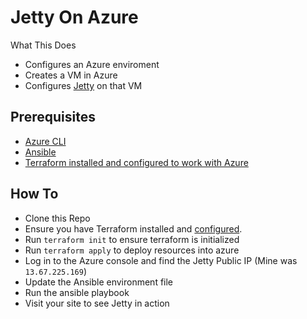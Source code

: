 # Jetty On Azure

What This Does

- Configures an Azure enviroment
- Creates a VM in Azure
- Configures [Jetty](https://www.eclipse.org/jetty/) on that VM


## Prerequisites

- [Azure CLI](https://docs.microsoft.com/en-us/cli/azure/install-azure-cli?view=azure-cli-latest)
- [Ansible](https://docs.ansible.com/ansible/latest/installation_guide/intro_installation.html)
- [Terraform installed and configured to work with Azure](https://docs.microsoft.com/en-us/azure/virtual-machines/linux/terraform-install-configure)

## How To

- Clone this Repo
- Ensure you have Terraform installed and [configured](https://docs.microsoft.com/en-us/azure/virtual-machines/linux/terraform-install-configure#configure-terraform-environment-variables).
- Run `terraform init` to ensure terraform is initialized
- Run `terraform apply` to deploy resources into azure
- Log in to the Azure console and find the Jetty Public IP (Mine was `13.67.225.169`)
- Update the Ansible environment file
- Run the ansible playbook
- Visit your site to see Jetty in action
